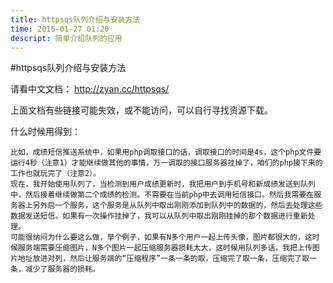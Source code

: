 ```yaml
---
title: httpsqs队列介绍与安装方法
time: 2015-01-27 01:20
descript: 简单介绍队列的应用
---
```


#httpsqs队列介绍与安装方法

请看中文文档： <http://zyan.cc/httpsqs/>

上面文档有些链接可能失效，或不能访问，可以自行寻找资源下载。

什么时候用得到：

    比如，成绩短信推送系统中，如果用php调取接口的话，调取接口的时间是4s，这个php文件要运行4秒（注意1）才能继续做其他的事情，万一调取的接口服务器挂掉了，咱们的php接下来的工作也就玩完了（注意2）。
    现在，我开始使用队列了，当检测到用户成绩更新时，我把用户到手机号和新成绩发送到队列中，然后接着继续做第二个成绩的检测。不需要在当前php中去调用短信接口。然后我需要在服务器上另外启一个服务，这个服务是从队列中取出刚刚添加到队列中的数据的，然后去处理这些数据发送短信。如果有一次操作挂掉了，我可以从队列中取出刚刚挂掉的那个数据进行重新处理。
    可能很纳闷为什么要这么做，举个例子，如果有N多个用户一起上传头像，图片都很大的，这时候服务端需要压缩图片，N多个图片一起压缩服务器损耗太大，这时候用队列多话，我把上传图片地址放进对列，然后让服务端的“压缩程序”一条一条的取，压缩完了取一条，压缩完了取一条，减少了服务器的损耗。

